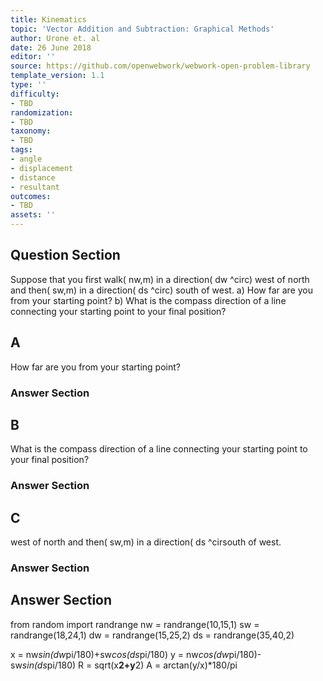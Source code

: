 ```yaml
---
title: Kinematics
topic: 'Vector Addition and Subtraction: Graphical Methods'
author: Urone et. al
date: 26 June 2018
editor: ''
source: https://github.com/openwebwork/webwork-open-problem-library
template_version: 1.1
type: ''
difficulty:
- TBD
randomization:
- TBD
taxonomy:
- TBD
tags:
- angle
- displacement
- distance
- resultant
outcomes:
- TBD
assets: ''
---
```


## Question Section 

Suppose that you first walk( nw,m) in a direction( dw ^circ) west of north and then( sw,m) in a direction( ds ^circ) south of west.
a) How far are you from your starting point?
b) What is the compass direction of a line connecting your starting point to your final position?

## A
How far are you from your starting point?
### Answer Section
## B
What is the compass direction of a line connecting your starting point to your final position?
### Answer Section
## C
west of north and then( sw,m) in a direction( ds ^cirsouth of west.
### Answer Section


## Answer Section

from random import randrange
nw = randrange(10,15,1)
sw = randrange(18,24,1)
dw = randrange(15,25,2)
ds = randrange(35,40,2)

x = nw*sin(dw*pi/180)+sw*cos(ds*pi/180)
y = nw*cos(dw*pi/180)-sw*sin(ds*pi/180)
R = sqrt(x**2+y**2)
A = arctan(y/x)*180/pi